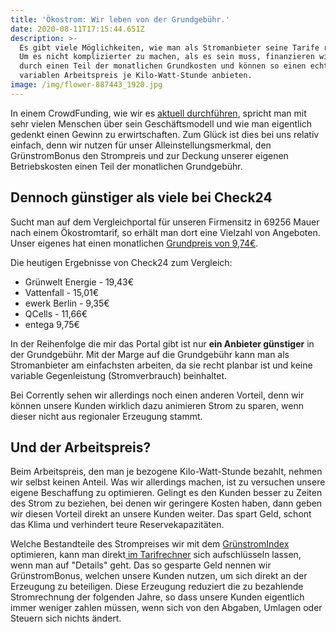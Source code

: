 ```yaml
---
title: 'Ökostrom: Wir leben von der Grundgebühr.'
date: 2020-08-11T17:15:44.651Z
description: >-
  Es gibt viele Möglichkeiten, wie man als Stromanbieter seine Tarife rechnet.
  Um es nicht komplizierter zu machen, als es sein muss, finanzieren wir uns
  durch einen Teil der monatlichen Grundkosten und können so einen echten
  variablen Arbeitspreis je Kilo-Watt-Stunde anbieten.
image: /img/flower-887443_1920.jpg
---
```

In einem CrowdFunding, wie wir es [aktuell durchführen](https://www.stromdao.de/crowdfunding/info), spricht man mit sehr vielen Menschen über sein Geschäftsmodell und wie man eigentlich gedenkt einen Gewinn zu erwirtschaften. Zum Glück ist dies bei uns relativ einfach, denn wir nutzen für unser Alleinstellungsmerkmal, den GrünstromBonus den Strompreis und zur Deckung unserer eigenen Betriebskosten einen Teil der monatlichen Grundgebühr.

## Dennoch günstiger als viele bei Check24

Sucht man auf dem Vergleichportal für unseren Firmensitz in 69256 Mauer nach einem Ökostromtarif, so erhält man dort eine Vielzahl von Angeboten. Unser eigenes hat einen monatlichen [Grundpreis von 9,74€](https://www.corrently.de/tarifrechner.html?q=69256). 

Die heutigen Ergebnisse von Check24 zum Vergleich:

* Grünwelt Energie - 19,43€ 
* Vattenfall - 15,01€
* ewerk Berlin  - 9,35€
* QCells - 11,66€
* entega 9,75€

In der Reihenfolge die mir das Portal gibt ist nur **ein Anbieter günstiger** in der Grundgebühr. Mit der Marge auf die Grundgebühr kann man als Stromanbieter am einfachsten arbeiten, da sie recht planbar ist und keine variable Gegenleistung (Stromverbrauch) beinhaltet.

Bei Corrently sehen wir allerdings noch einen anderen Vorteil, denn wir können unsere Kunden wirklich dazu animieren Strom zu sparen, wenn dieser nicht aus regionaler Erzeugung stammt. 

## Und der Arbeitspreis?

Beim Arbeitspreis, den man je bezogene Kilo-Watt-Stunde bezahlt, nehmen wir selbst keinen Anteil. Was wir allerdings machen, ist zu versuchen unsere eigene Beschaffung zu optimieren. Gelingt es den Kunden besser zu Zeiten des Strom zu beziehen, bei denen wir geringere Kosten haben, dann geben wir diesen Vorteil direkt an unsere Kunden weiter. Das spart Geld, schont das Klima und verhindert teure Reservekapazitäten. 

Welche Bestandteile des Strompreises wir mit dem [GrünstromIndex](https://www.gruenstromindex.de/) optimieren, kann man direkt[ im Tarifrechner](https://www.corrently.de/tarifrechner.html) sich aufschlüsseln lassen, wenn man auf "Details" geht. Das so gesparte Geld nennen wir GrünstromBonus, welchen unsere Kunden nutzen, um sich direkt an der Erzeugung zu beteiligen. Diese Erzeugung reduziert die zu bezahlende Stromrechnung der folgenden Jahre, so dass unsere Kunden eigentlich immer weniger zahlen müssen, wenn sich von den Abgaben, Umlagen oder Steuern sich nichts ändert.

##
